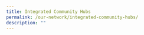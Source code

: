 ```yaml
---
title: Integrated Community Hubs
permalink: /our-network/integrated-community-hubs/
description: ""
---
```

